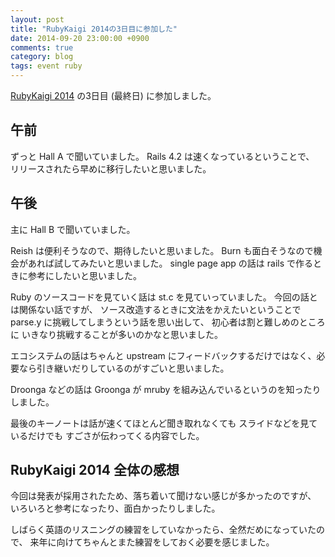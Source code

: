 ```yaml
---
layout: post
title: "RubyKaigi 2014の3日目に参加した"
date: 2014-09-20 23:00:00 +0900
comments: true
category: blog
tags: event ruby
---
```

[RubyKaigi 2014](http://rubykaigi.org/2014 "RubyKaigi 2014")
の3日目 (最終日) に参加しました。

<!--more-->

## 午前

ずっと Hall A で聞いていました。
Rails 4.2 は速くなっているということで、
リリースされたら早めに移行したいと思いました。

## 午後

主に Hall B で聞いていました。

Reish は便利そうなので、期待したいと思いました。
Burn も面白そうなので機会があれば試してみたいと思いました。
single page app の話は rails で作るときに参考にしたいと思いました。

Ruby のソースコードを見ていく話は st.c を見ていっていました。
今回の話とは関係ない話ですが、
ソース改造するときに文法をかえたいということで parse.y に挑戦してしまうという話を思い出して、
初心者は割と難しめのところに
いきなり挑戦することが多いのかなと思いました。

エコシステムの話はちゃんと upstream にフィードバックするだけではなく、必要なら引き継いだりしているのがすごいと思いました。

Droonga などの話は Groonga が mruby を組み込んでいるというのを知ったりしました。

最後のキーノートは話が速くてほとんど聞き取れなくても
スライドなどを見ているだけでも
すごさが伝わってくる内容でした。

## RubyKaigi 2014 全体の感想

今回は発表が採用されたため、落ち着いて聞けない感じが多かったのですが、
いろいろと参考になったり、面白かったりしました。

しばらく英語のリスニングの練習をしていなかったら、全然だめになっていたので、
来年に向けてちゃんとまた練習をしておく必要を感じました。
